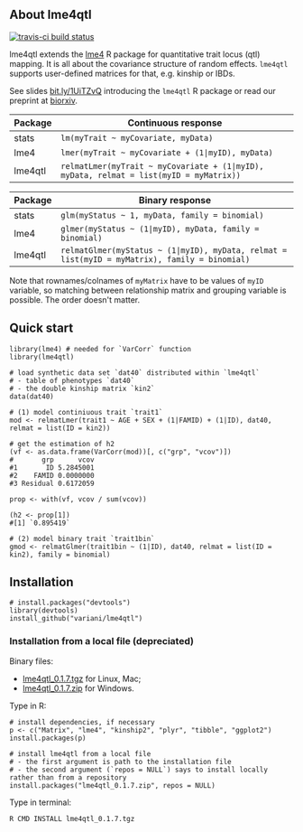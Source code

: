 ## About lme4qtl

[![travis-ci build status](https://travis-ci.org/variani/lme4qtl.svg?branch=master)](https://travis-ci.org/variani/lme4qtl)


lme4qtl extends the [lme4](https://github.com/lme4/lme4) R package for quantitative trait locus (qtl) mapping. It is all about the covariance structure of random effects. `lme4qtl` supports user-defined matrices for that,
e.g. kinship or IBDs.

See slides [bit.ly/1UiTZvQ](http://bit.ly/1UiTZvQ) introducing the `lme4qtl` R package or read our preprint at [biorxiv](http://biorxiv.org/content/early/2017/05/18/139816).

|  Package | Continuous response |
|----------|---------------------|
| stats   | `lm(myTrait ~ myCovariate, myData)` |
| lme4    | `lmer(myTrait ~ myCovariate + (1\|myID), myData)` |
| lme4qtl | `relmatLmer(myTrait ~ myCovariate + (1\|myID), myData, relmat = list(myID = myMatrix))` |

|  Package | Binary response |
|----------|---------------------|
| stats    | `glm(myStatus ~ 1, myData, family = binomial)` |
| lme4    | `glmer(myStatus ~ (1\|myID), myData, family = binomial)` |
| lme4qtl | `relmatGlmer(myStatus ~ (1\|myID), myData, relmat = list(myID = myMatrix), family = binomial)` |

Note that rownames/colnames of `myMatrix` have to be values of `myID` variable, so matching between relationship matrix and grouping variable is possible. The order doesn't matter.

## Quick start

```
library(lme4) # needed for `VarCorr` function
library(lme4qtl)

# load synthetic data set `dat40` distributed within `lme4qtl`
# - table of phenotypes `dat40`
# - the double kinship matrix `kin2`
data(dat40)

# (1) model continiuous trait `trait1`
mod <- relmatLmer(trait1 ~ AGE + SEX + (1|FAMID) + (1|ID), dat40, relmat = list(ID = kin2))

# get the estimation of h2
(vf <- as.data.frame(VarCorr(mod))[, c("grp", "vcov")])
#       grp      vcov
#1       ID 5.2845001
#2    FAMID 0.0000000
#3 Residual 0.6172059

prop <- with(vf, vcov / sum(vcov))

(h2 <- prop[1]) 
#[1] `0.895419`

# (2) model binary trait `trait1bin`
gmod <- relmatGlmer(trait1bin ~ (1|ID), dat40, relmat = list(ID = kin2), family = binomial)
```

## Installation

```
# install.packages("devtools")
library(devtools)
install_github("variani/lme4qtl")
```

### Installation from a local file (depreciated)

Binary files:

- [lme4qtl_0.1.7.tgz](https://github.com/variani/lme4qtl/releases/download/v0.1.7/lme4qtl_0.1.7.tgz) for Linux, Mac;
- [lme4qtl_0.1.7.zip](https://github.com/variani/lme4qtl/releases/download/v0.1.7/lme4qtl_0.1.7.zip) for Windows.

Type in R:

```
# install dependencies, if necessary
p <- c("Matrix", "lme4", "kinship2", "plyr", "tibble", "ggplot2")
install.packages(p)

# install lme4qtl from a local file
# - the first argument is path to the installation file
# - the second argument (`repos = NULL`) says to install locally rather than from a repository
install.packages("lme4qtl_0.1.7.zip", repos = NULL)
```

Type in terminal:

```
R CMD INSTALL lme4qtl_0.1.7.tgz
```
